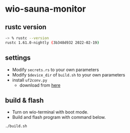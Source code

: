 # wio-sauna-monitor

## rustc version
```sh
-> % rustc --version
rustc 1.61.0-nightly (3b348d932 2022-02-19)
```

## settings
- Modify `secrets.rs` to your own parameters
- Modify `$device_dir` of `build.sh` to your own parameters
- install `uf2conv.py` 
    * download from [here](https://github.com/microsoft/uf2/blob/11212a684e0378eda8f8cd22b163381cc8d07528/utils/uf2conv.py)

## build & flash

- Turn on wio-terminal with boot mode.
- Build and flash program with command below.

```sh
./build.sh
```


